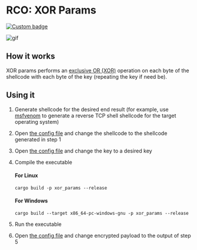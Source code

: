 # RCO: XOR Params

[![Custom badge](https://img.shields.io/endpoint?url=https%3A%2F%2Fraw.githubusercontent.com%2Fkmanc%2Fremote_code_oxidation%2Fmaster%2F.custom_shields%2Fxor_params.json)](https://github.com/kmanc/remote_code_oxidation/tree/master/xor_params)

![gif](https://user-images.githubusercontent.com/14863147/152621001-8de291e1-58dd-4f7e-9916-1846a65f1c83.gif)


## How it works

XOR params performs an [exclusive OR (XOR)](https://en.wikipedia.org/wiki/Exclusive_or) operation on each byte of the shellcode with each byte of the key (repeating the key if need be).


## Using it

1. Generate shellcode for the desired end result (for example, use [msfvenom](https://book.hacktricks.xyz/shells/shells/msfvenom) to generate a reverse TCP shell shellcode for the target operating system)
2. Open [the config file](https://github.com/kmanc/remote_code_oxidation/blob/master/rco_config/src/lib.rs) and change the shellcode to the shellcode generated in step 1
3. Open [the config file](https://github.com/kmanc/remote_code_oxidation/blob/master/rco_config/src/lib.rs) and change the key to a desired key
4. Compile the executable

    #### For Linux
    ```commandline
    cargo build -p xor_params --release
    ```

    #### For Windows
    ```commandline
    cargo build --target x86_64-pc-windows-gnu -p xor_params --release
    ```
5. Run the executable
6. Open [the config file](https://github.com/kmanc/remote_code_oxidation/blob/master/rco_config/src/lib.rs) and change encrypted payload to the output of step 5
